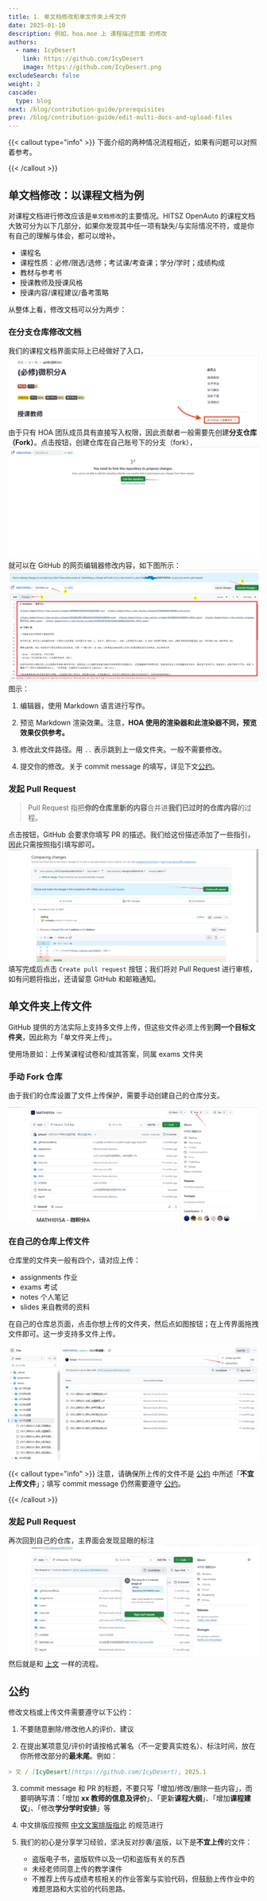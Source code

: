 ```yaml
---
title: 1. 单文档修改和单文件夹上传文件
date: 2025-01-10
description: 例如，hoa.moe 上 课程描述页面 的修改
authors:
  - name: IcyDesert
    link: https://github.com/IcyDesert
    image: https://github.com/IcyDesert.png
excludeSearch: false
weight: 2
cascade:
  type: blog
next: /blog/contribution-guide/prerequisites
prev: /blog/contribution-guide/edit-multi-docs-and-upload-files
---
```


{{< callout type="info" >}}
下面介绍的两种情况流程相近，如果有问题可以对照着参考。

{{< /callout >}}

## 单文档修改：以课程文档为例

对课程文档进行修改应该是`单文档修改`的主要情况。HITSZ OpenAuto 的课程文档大致可分为以下几部分，如果你发现其中任一项有缺失/与实际情况不符，或是你有自己的理解与体会，都可以增补。

- 课程名
- 课程性质：必修/限选/选修；考试课/考查课；学分/学时；成绩构成
- 教材与参考书
- 授课教师及授课风格
- 授课内容/课程建议/备考策略

从整体上看，修改文档可以分为两步：

### 在分支仓库修改文档

我们的课程文档界面实际上已经做好了入口，
![](./img/link-to-repo.png)
由于只有 HOA 团队成员具有直接写入权限，因此贡献者一般需要先创建**分支仓库（Fork）**。点击按钮，创建仓库在自己账号下的分支（fork），
![](./img/fork-repo.png)
就可以在 GitHub 的网页编辑器修改内容，如下图所示：
![](./img/commit-doc.png)
图示：
1. 编辑器，使用 Markdown 语言进行写作。

2. 预览 Markdown 渲染效果。注意，**HOA 使用的渲染器和此渲染器不同，预览效果仅供参考。**

3. 修改此文件路径。用 `..` 表示跳到上一级文件夹。一般不需要修改。

4. 提交你的修改。关于 commit message 的填写，详见下文[公约](#公约)。

### 发起 Pull Request

> Pull Request 指把**你的仓库里新的内容**合并进**我们已过时的仓库内容**的过程。

点击按钮，GitHub 会要求你填写 PR 的描述。我们给这份描述添加了一些指引，因此只需按照指引填写即可。
![](./img/pull-request.png)
填写完成后点击 `Create pull request` 按钮；我们将对 Pull Request 进行审核，如有问题将指出，还请留意 GitHub 和邮箱通知。

## 单文件夹上传文件

GitHub 提供的方法实际上支持多文件上传，但这些文件必须上传到**同一个目标文件夹**，因此称为「单文件夹上传」。

使用场景如：上传某课程试卷和/或其答案，同属 exams 文件夹

### 手动 Fork 仓库

由于我们的仓库设置了文件上传保护，需要手动创建自己的仓库分支。

![](./img/fork-repo-actively.png)

### 在自己的仓库上传文件

仓库里的文件夹一般有四个，请对应上传：
- assignments 作业
- exams 考试
- notes 个人笔记
- slides 来自教师的资料

在自己的仓库总页面，点击你想上传的文件夹，然后点如图按钮；在上传界面拖拽文件即可。这一步支持多文件上传。

![](./img/files-upload-button.png)

{{< callout type="info" >}}
注意，请确保所上传的文件不是 [公约](#公约) 中所述「**不宜上传文件**」；填写 commit message 仍然需要遵守 [公约](#公约)。

{{< /callout >}}

### 发起 Pull Request

再次回到自己的仓库，主界面会发现显眼的标注
![](./img/open-pull-request.png)
然后就是和 [上文](#发起-pull-request) 一样的流程。

## 公约

修改文档或上传文件需要遵守以下公约：

1. 不要随意删除/修改他人的评价、建议

2. 在提出某项意见/评价时请按格式署名（不一定要真实姓名）、标注时间，放在你所修改部分的**最末尾**。例如：
   
  ```markdown
  > 文 / [IcyDesert](https://github.com/IcyDesert), 2025.1
  ```
3. commit message 和 PR 的标题，不要只写「增加/修改/删除一些内容」，而要明确写清：「增加 **xx 教师的信息及评价**」、「更新**课程大纲**」、「增加**课程建议**」、「修改**学分学时安排**」等

4. 中文排版应按照 [中文文案排版指北](https://github.com/sparanoid/chinese-copywriting-guidelines/blob/master/README.zh-Hans.md) 的规范进行

5. 我们的初心是分享学习经验，坚决反对抄袭/盗版，以下是**不宜上传**的文件：

   - 盗版电子书，盗版软件以及一切和盗版有关的东西
   - 未经老师同意上传的教学课件
   - 不推荐上传与成绩考核相关的作业答案与实验代码，但鼓励上传作业中的难题思路和大实验的代码思路。
